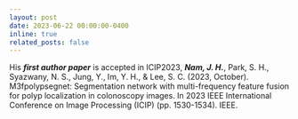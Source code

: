 ```yaml
---
layout: post
date: 2023-06-22 00:00:00-0400
inline: true
related_posts: false
---
```


His ***first author paper*** is accepted in ICIP2023, ***Nam, J. H.***, Park, S. H., Syazwany, N. S., Jung, Y., Im, Y. H., & Lee, S. C. (2023, October). M3fpolypsegnet: Segmentation network with multi-frequency feature fusion for polyp localization in colonoscopy images. In 2023 IEEE International Conference on Image Processing (ICIP) (pp. 1530-1534). IEEE.